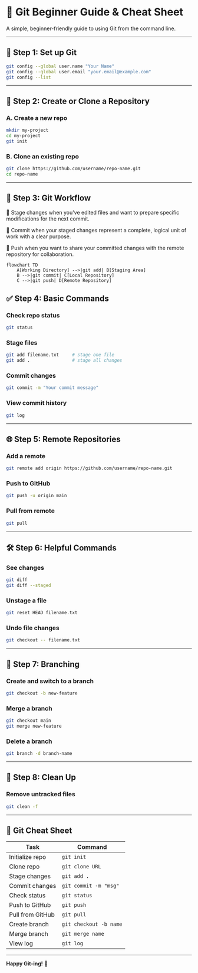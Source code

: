# 🧰 Git Beginner Guide & Cheat Sheet

A simple, beginner-friendly guide to using Git from the command line.

---

## 🔑 Step 1: Set up Git

```bash
git config --global user.name "Your Name"
git config --global user.email "your.email@example.com"
git config --list
```

---

## 📁 Step 2: Create or Clone a Repository

### A. Create a new repo
```bash
mkdir my-project
cd my-project
git init
```

### B. Clone an existing repo
```bash
git clone https://github.com/username/repo-name.git
cd repo-name
```

---

## 🔄 Step 3: Git Workflow

📝 Stage changes when you've edited files and want to prepare specific modifications for the next commit.

💾 Commit when your staged changes represent a complete, logical unit of work with a clear purpose.

🚀 Push when you want to share your committed changes with the remote repository for collaboration.

```mermaid
flowchart TD
    A[Working Directory] -->|git add| B[Staging Area]
    B -->|git commit| C[Local Repository]
    C -->|git push| D[Remote Repository]
```

## ✅ Step 4: Basic Commands

### Check repo status
```bash
git status
```

### Stage files
```bash
git add filename.txt     # stage one file
git add .                # stage all changes
```

### Commit changes
```bash
git commit -m "Your commit message"
```

### View commit history
```bash
git log
```

---

## 🌐 Step 5: Remote Repositories

### Add a remote
```bash
git remote add origin https://github.com/username/repo-name.git
```

### Push to GitHub
```bash
git push -u origin main
```

### Pull from remote
```bash
git pull
```

---

## 🛠️ Step 6: Helpful Commands

### See changes
```bash
git diff
git diff --staged
```

### Unstage a file
```bash
git reset HEAD filename.txt
```

### Undo file changes
```bash
git checkout -- filename.txt
```

---

## 🌿 Step 7: Branching

### Create and switch to a branch
```bash
git checkout -b new-feature
```

### Merge a branch
```bash
git checkout main
git merge new-feature
```

### Delete a branch
```bash
git branch -d branch-name
```

---

## 🧼 Step 8: Clean Up

### Remove untracked files
```bash
git clean -f
```

---

## 🧠 Git Cheat Sheet

| Task | Command |
|------|---------|
| Initialize repo | `git init` |
| Clone repo | `git clone URL` |
| Stage changes | `git add .` |
| Commit changes | `git commit -m "msg"` |
| Check status | `git status` |
| Push to GitHub | `git push` |
| Pull from GitHub | `git pull` |
| Create branch | `git checkout -b name` |
| Merge branch | `git merge name` |
| View log | `git log` |

---

**Happy Git-ing!** 🎉
